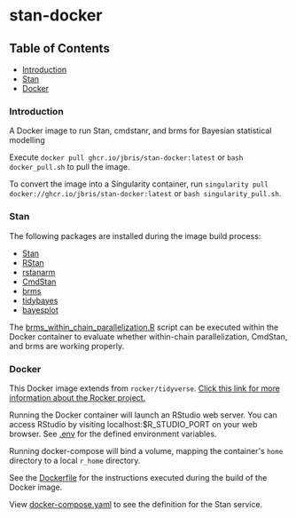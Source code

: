 # stan-docker

## Table of Contents  

* [Introduction](#introduction) 
* [Stan](#stan) 
* [Docker](#docker) 

### Introduction

A Docker image to run Stan, cmdstanr, and brms for Bayesian statistical modelling

Execute `docker pull ghcr.io/jbris/stan-docker:latest` or `bash docker_pull.sh` to pull the image.

To convert the image into a Singularity container, run `singularity pull docker://ghcr.io/jbris/stan-docker:latest` or `bash singularity_pull.sh`.

### Stan

The following packages are installed during the image build process:

* [Stan](https://mc-stan.org/)
* [RStan](https://mc-stan.org/users/interfaces/rstan)
* [rstanarm](https://mc-stan.org/rstanarm/)
* [CmdStan](https://mc-stan.org/users/interfaces/cmdstan)
* [brms](https://paul-buerkner.github.io/brms/)
* [tidybayes](https://mjskay.github.io/tidybayes/)
* [bayesplot](https://mc-stan.org/bayesplot/)

The [brms_within_chain_parallelization.R](brms_within_chain_parallelization.R) script can be executed within the Docker container to evaluate whether within-chain parallelization, CmdStan, and brms are working properly.

### Docker

This Docker image extends from `rocker/tidyverse`. [Click this link for more information about the Rocker project.](https://rocker-project.org/images/)

Running the Docker container will launch an RStudio web server. You can access RStudio by visiting localhost:$R_STUDIO_PORT on your web browser. See [.env](.env) for the defined environment variables.

Running docker-compose will bind a volume, mapping the container's `home` directory to a local `r_home` directory.

See the [Dockerfile](Dockerfile) for the instructions executed during the build of the Docker image. 

View [docker-compose.yaml](docker-compose.yaml) to see the definition for the Stan service.

